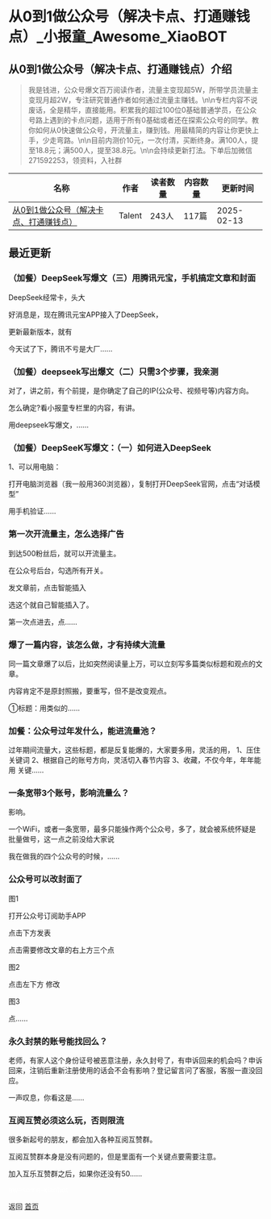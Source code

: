 # 从0到1做公众号（解决卡点、打通赚钱点）_小报童_Awesome_XiaoBOT

## 从0到1做公众号（解决卡点、打通赚钱点）介绍
> 我是钱进，公众号爆文百万阅读作者，流量主变现超5W，所带学员流量主变现月超2W，专注研究普通作者如何通过流量主赚钱。\n\n专栏内容不说废话，全是精华，直接能用。积累我的超过100位0基础普通学员，在公众号路上遇到的卡点问题，适用于所有0基础或者还在探索公众号的同学。教你如何从0快速做公众号，开流量主，赚到钱。用最精简的内容让你更快上手，少走弯路。\n\n目前内测价10元，一次付清，买断终身。满100人，提至18.8元；满500人，提至38.8元。\n\n会持续更新打法。下单后加微信  
271592253，领资料，入社群  
  


|名称|作者|读者数量|内容数量|更新时间|
|---|---|---|---|---|
|[从0到1做公众号（解决卡点、打通赚钱点）](https://xiaobot.net/p/gzh696?refer=0b133df9-27dc-423b-8101-639049001c13)|Talent|243人|117篇|2025-02-13|

## 最近更新
### （加餐）DeepSeek写爆文（三）用腾讯元宝，手机搞定文章和封面

DeepSeek经常卡，头大

好消息是，现在腾讯元宝APP接入了DeepSeek，

更新最新版本，就有

今天试了下，腾讯不亏是大厂......

### （加餐）deepseek写出爆文（二）只需3个步骤，我亲测

对了，讲之前，有个前提，是你确定了自己的IP(公众号、视频号等)内容方向。

怎么确定?看小报童专栏里的内容，有讲。

用deepseek写爆文，......

### （加餐）DeepSeeK写爆文：（一）如何进入DeepSeek

1、可以用电脑：



打开电脑浏览器（我一般用360浏览器），复制打开DeepSeek官网，点击“对话模型”

用手机验证......

### 第一次开流量主，怎么选择广告

到达500粉丝后，就可以开流量主。

在公众号后台，勾选所有开关。

发文章前，点击智能插入

选这个就自己智能插入了。

第一次点进去，点......

### 爆了一篇内容，该怎么做，才有持续大流量

同一篇文章爆了以后，比如突然阅读量上万，可以立刻写多篇类似标题和观点的文章。

内容肯定不是原封照搬，要重写，但不是改变观点。

①标题：用类似的......

### 加餐：公众号过年发什么，能进流量池？

过年期间流量大，这些标题，都是反复能爆的，大家要多用，灵活的用， 1、压住关键词 2、根据自己的账号方向，灵活切入春节内容 3、收藏，不仅今年，年年能用
关键......

### 一条宽带3个账号，影响流量么？

影响。

一个WiFi，或者一条宽带，最多只能操作两个公众号，多了，就会被系统怀疑是批量做号，这一点之前没给大家说

我在做我的四个公众号的时候，......

### 公众号可以改封面了

图1

打开公众号订阅助手APP

点击下方发表

点击需要修改文章的右上方三个点

图2

点击左下方 修改

图3

点......

### 永久封禁的账号能找回么？

老师，有家人这个身份证号被恶意注册，永久封号了，有申诉回来的机会吗？申诉回来，注销后重新注册使用的话会不会有影响？登记留言问了客服，客服一直没回应。

一声叹息，你看这是......

### 互阅互赞必须这么玩，否则限流

很多新起号的朋友，都会加入各种互阅互赞群。

互阅互赞群本身是没有问题的，但是里面有一个关键点要需要注意。

加入互乐互赞群之后，如果你还没有50......


<a href="https://github.com/Reno9527/awesome-xiaobot" style="color: white; text-decoration: none;">awesome-xiaobot</a>

返回 [首页](../README.md)
